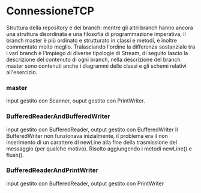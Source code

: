 # ConnessioneTCP
Struttura della repository e dei branch: mentre gli altri branch hanno ancora una struttura disordinata e una filosofia di programmazione imperativa, il branch master è più ordinato e strutturato in classi e metodi, è inoltre commentato molto meglio. Tralasciando l'ordine la differenza sostanziale tra i vari branch è l'impiego di diverse tipologie di Stream, di seguito lascio la descrizione del contenuto di ogni branch, nella descrizione del branch master sono contenuti anche i diagrammi delle classi e gli schemi relativi all'esercizio.
### master
input gestito con Scanner, ouput gestito con PrintWriter.
### BufferedReaderAndBufferedWriter
input gestito con BufferedReader, output gestito con BufferedWriter
Il BufferedWriter non funzionava inizialmente, il problema era il non inserimento di un carattere di newLine alla fine della trasmissione del messaggio (per qualche motivo). Risolto aggiungendo i metodi newLine() e flush().
### BufferedReaderAndPrintWriter
input gestito con BufferedReader, output gestito con PrintWriter
